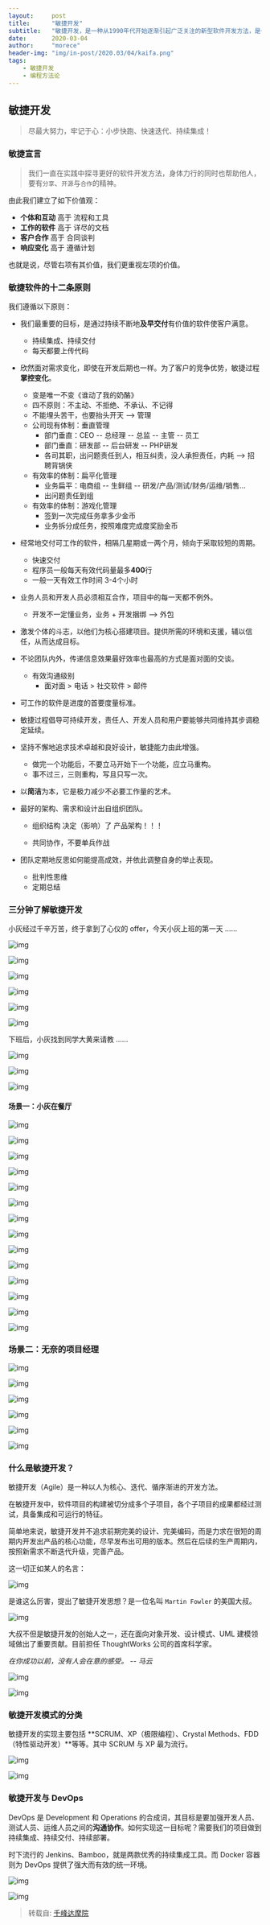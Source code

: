 ```yaml
---
layout:     post
title:      "敏捷开发"
subtitle:   "敏捷开发，是一种从1990年代开始逐渐引起广泛关注的新型软件开发方法，是一种能应对快速变化需求的软件开发能力。"
date:       2020-03-04
author:     "morece"
header-img: "img/in-post/2020.03/04/kaifa.png"
tags:
    - 敏捷开发
    - 编程方法论
---
```


## 敏捷开发

>尽最大努力，牢记于心：小步快跑、快速迭代、持续集成！

### 敏捷宣言

> 我们一直在实践中探寻更好的软件开发方法，身体力行的同时也帮助他人，要有`分享`、`开源`与`合作`的精神。

由此我们建立了如下价值观：

- **个体和互动** 高于 流程和工具
- **工作的软件** 高于 详尽的文档
- **客户合作** 高于 合同谈判
- **响应变化** 高于 遵循计划

也就是说，尽管右项有其价值，我们更重视左项的价值。

### 敏捷软件的十二条原则

我们遵循以下原则：

- 我们最重要的目标，是通过持续不断地**及早交付**有价值的软件使客户满意。

  - 持续集成、持续交付
  - 每天都要上传代码

- 欣然面对需求变化，即使在开发后期也一样。为了客户的竞争优势，敏捷过程**掌控变化**。

  - 变是唯一不变《谁动了我的奶酪》
  - 四不原则：不主动、不拒绝、不承认、不记得
  - 不能埋头苦干，也要抬头开天 --> 管理
  - 公司现有体制：垂直管理 
    - 部门垂直：CEO  -- 总经理 -- 总监 -- 主管 -- 员工
    - 部门垂直：研发部 -- 后台研发 -- PHP研发
    - 各司其职，出问题责任到人，相互纠责，没人承担责任，内耗  --> 招聘背锅侠
  - 有效率的体制：扁平化管理
    - 业务扁平：电商组 -- 生鲜组 -- 研发/产品/测试/财务/运维/销售...
    - 出问题责任到组
  - 有效率的体制：游戏化管理
    - 签到一次完成任务拿多少金币
    - 业务拆分成任务，按照难度完成度奖励金币

- 经常地交付可工作的软件，相隔几星期或一两个月，倾向于采取较短的周期。

  - 快速交付
  - 程序员一般每天有效代码量最多**400**行
  - 一般一天有效工作时间 3-4个小时

- 业务人员和开发人员必须相互合作，项目中的每一天都不例外。

  - 开发不一定懂业务，业务 + 开发捆绑  --> 外包

- 激发个体的斗志，以他们为核心搭建项目。提供所需的环境和支援，辅以信任，从而达成目标。

- 不论团队内外，传递信息效果最好效率也最高的方式是面对面的交谈。

  - 有效沟通级别
    - 面对面 > 电话  > 社交软件 > 邮件

- 可工作的软件是进度的首要度量标准。

- 敏捷过程倡导可持续开发，责任人、开发人员和用户要能够共同维持其步调稳定延续。

- 坚持不懈地追求技术卓越和良好设计，敏捷能力由此增强。

  - 做完一个功能后，不要立马开始下一个功能，应立马重构。
  - 事不过三，三则重构，写且只写一次。

- 以**简洁**为本，它是极力减少不必要工作量的艺术。

- 最好的架构、需求和设计出自组织团队。

  - 组织结构 决定（影响）了 产品架构！！！

  - 共同协作，不要单兵作战

- 团队定期地反思如何能提高成效，并依此调整自身的举止表现。

  - 批判性思维
  - 定期总结

### 三分钟了解敏捷开发

小灰经过千辛万苦，终于拿到了心仪的 offer，今天小灰上班的第一天 ……

![img](http://www.qfdmy.com/wp-content/uploads/2019/08/bae289d0bae01da.jpeg)

![img](http://www.qfdmy.com/wp-content/uploads/2019/08/b0fca9cd531d04b.jpeg)

![img](http://www.qfdmy.com/wp-content/uploads/2019/08/7a35cce81636a25.jpeg)

![img](http://www.qfdmy.com/wp-content/uploads/2019/08/00e70f2d581ea52.jpeg)

![img](http://www.qfdmy.com/wp-content/uploads/2019/08/5a6a7997d710695.jpeg)

![img](http://www.qfdmy.com/wp-content/uploads/2019/08/d3e063f28360291.jpeg)

下班后，小灰找到同学大黄来请教 ……

![img](http://www.qfdmy.com/wp-content/uploads/2019/08/39a09e44d5d4538.jpeg)

![img](http://www.qfdmy.com/wp-content/uploads/2019/08/ffb95eac114fd83.jpeg)

![img](http://www.qfdmy.com/wp-content/uploads/2019/08/05fb77520f9adc2.jpeg)

#### 场景一：小灰在餐厅

![img](http://www.qfdmy.com/wp-content/uploads/2019/08/da952e8d70c03c9.jpeg)

![img](http://www.qfdmy.com/wp-content/uploads/2019/08/6d91a7053645b7f.jpeg)

![img](http://www.qfdmy.com/wp-content/uploads/2019/08/a279d3b54f7642d.jpeg)

![img](http://www.qfdmy.com/wp-content/uploads/2019/08/65d60bb996502db.jpeg)

![img](http://www.qfdmy.com/wp-content/uploads/2019/08/c90ed91762f281a.jpeg)

![img](http://www.qfdmy.com/wp-content/uploads/2019/08/3611cdb8aa75597.jpeg)

![img](http://www.qfdmy.com/wp-content/uploads/2019/08/38c248b146254c6.jpeg)

![img](http://www.qfdmy.com/wp-content/uploads/2019/08/d605d016540aa41.jpeg)

![img](http://www.qfdmy.com/wp-content/uploads/2019/08/639bea8a8000584.jpeg)

![img](http://www.qfdmy.com/wp-content/uploads/2019/08/60078a42ad1ebef.jpeg)

![img](http://www.qfdmy.com/wp-content/uploads/2019/08/92b53098b3ad55e.jpeg)

![img](http://www.qfdmy.com/wp-content/uploads/2019/08/faa58ccac4cc85f.jpeg)

![img](http://www.qfdmy.com/wp-content/uploads/2019/08/44c02c3823c5004.jpeg)

![img](http://www.qfdmy.com/wp-content/uploads/2019/08/1873d4a7b8e622c.jpeg)

### 场景二：无奈的项目经理

![img](http://www.qfdmy.com/wp-content/uploads/2019/08/b53b7c8d38c6145.jpeg)

![img](http://www.qfdmy.com/wp-content/uploads/2019/08/fed633699bb53f9.jpeg)

![img](http://www.qfdmy.com/wp-content/uploads/2019/08/54f10bf18db9a79.jpeg)

![img](http://www.qfdmy.com/wp-content/uploads/2019/08/b2a00acce05bbd8.jpeg)

![img](http://www.qfdmy.com/wp-content/uploads/2019/08/c4a29250518220b.jpeg)

![img](http://www.qfdmy.com/wp-content/uploads/2019/08/f377ef425720323.jpeg)

### 什么是敏捷开发？

敏捷开发（Agile）是一种以人为核心、迭代、循序渐进的开发方法。

在敏捷开发中，软件项目的构建被切分成多个子项目，各个子项目的成果都经过测试，具备集成和可运行的特征。

简单地来说，敏捷开发并不追求前期完美的设计、完美编码，而是力求在很短的周期内开发出产品的核心功能，尽早发布出可用的版本。然后在后续的生产周期内，按照新需求不断迭代升级，完善产品。

这一切正如某人的名言：

![img](http://www.qfdmy.com/wp-content/uploads/2019/08/9067f155b98246c.jpeg)

是谁这么厉害，提出了敏捷开发思想？是一位名叫 `Martin Fowler` 的美国大叔。

![img](http://www.qfdmy.com/wp-content/uploads/2019/08/c7bdd3a099dc924.jpeg)

大叔不但是敏捷开发的创始人之一，还在面向对象开发、设计模式、UML 建模领域做出了重要贡献。目前担任 ThoughtWorks 公司的首席科学家。

*在你成功以前，没有人会在意的感受。 -- 马云*

![img](http://www.qfdmy.com/wp-content/uploads/2019/08/21ef6d8fc5d2cbd.jpeg)

![img](http://www.qfdmy.com/wp-content/uploads/2019/08/3a8cbbe254d3123.jpeg)

### 敏捷开发模式的分类

敏捷开发的实现主要包括 **SCRUM、XP（极限编程）、Crystal Methods、FDD（特性驱动开发）**等等。其中 SCRUM 与 XP 最为流行。



![img](http://www.qfdmy.com/wp-content/uploads/2019/08/a49d33eff112a27.jpeg)

![img](http://www.qfdmy.com/wp-content/uploads/2019/08/fde457e62d665fb.jpeg)

### 敏捷开发与 DevOps

DevOps 是 Development 和 Operations 的合成词，其目标是要加强开发人员、测试人员、运维人员之间的**沟通协作**。如何实现这一目标呢？需要我们的项目做到持续集成、持续交付、持续部署。

时下流行的 Jenkins、Bamboo，就是两款优秀的持续集成工具。而 Docker 容器则为 DevOps 提供了强大而有效的统一环境。

![img](http://www.qfdmy.com/wp-content/uploads/2019/08/50eb5b08e868cf8.jpeg)

![img](http://www.qfdmy.com/wp-content/uploads/2019/08/d833c1a281cf269.jpeg)

>转载自: [千峰达摩院](http://www.qfdmy.com)